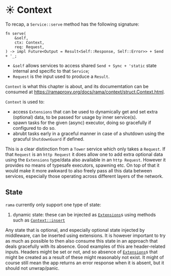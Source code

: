 # ☀️ Context

To recap, a `Service::serve` method has the following signature:

```rust,noplayground
fn serve(
    &self,
    ctx: Context,
    req: Request,
) -> impl Future<Output = Result<Self::Response, Self::Error>> + Send + '_;
```

- `&self` allows services to access shared `Send + Sync + 'static` state internal and specific to that `Service`;
- `Request` is the input used to produce a `Result`.

`Context` is what this chapter is about,
and its documemtation can be consumed at <https://ramaproxy.org/docs/rama/context/struct.Context.html>.

`Context` is used to:

- access `Extensions` that can be used to dynamically get and set extra (optional) data, to be passed for usage by inner service(s).
- spawn tasks for the given (async) executor, doing so gracefully if configured to do so.
- abrubt tasks early in a graceful manner in case of a shutdown using the gracuful `ShutdownGuard` if defined.

This is a clear distinction from a `Tower` service which only takes a `Request`.
If that `Request` is an `http Request` it does allow one to add extra optional data using
the `Extensions` type/data also available in an `http Request`. However it provides no means
of typesafe executors, spawning etc. On top of that it would make it more awkward to
also freely pass all this data between services, especially those operating
across different layers of the network.

## State

`rama` currently only support one type of state:

1. dynamic state: these can be injected as [`Extensions`]s using methods such as [`Context::insert`]

Any state that is optional, and especially optional state injected by middleware, can be inserted using extensions.
It is however important to try as much as possible to then also consume this state in an approach that deals
gracefully with its absence. Good examples of this are header-related inputs. Headers might be set or not,
and so absence of [`Extensions`]s that might be created as a result of these might reasonably not exist.
It might of course still mean the app returns an error response when it is absent, but it should not unwrap/panic.

[`Context`]: https://ramaproxy.org/docs/rama/context/struct.Context.html
[`Context::insert`]: https://ramaproxy.org/docs/rama/context/struct.Context.html#method.insert
[`Extensions`]: https://ramaproxy.org/docs/rama/context/struct.Extensions.html
